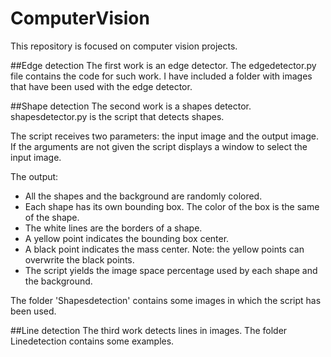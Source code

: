 # ComputerVision


This repository is focused on computer vision projects.

##Edge detection
The first work is an edge detector. The edgedetector.py file contains the code for such work. I have included a folder with images that have been used with the edge detector.

##Shape detection
The second work is a shapes detector. shapesdetector.py is the script that detects shapes.

The script receives two parameters: the input image and the output image. If the arguments are not given the script displays a window to select the input image.

The output:
- All the shapes and the background are randomly colored.
- Each shape has its own bounding box. The color of the box is the same of the shape.
- The white lines are the borders of a shape.
- A yellow point indicates the bounding box center.
- A black point indicates the mass center. Note: the yellow points can overwrite the black points.
- The script yields the image space percentage used by each shape and the background.

The folder 'Shapesdetection' contains some images in which the script has been used.

##Line detection
The third work detects lines in images.
The folder Linedetection contains some examples.